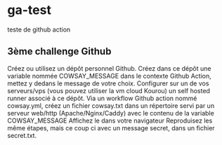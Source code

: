# ga-test
teste de github action

## 3ème challenge Github

Créez ou utilisez un dépôt personnel Github.
Créez dans ce dépôt une variable nommée COWSAY_MESSAGE dans le contexte Github Action, mettez y dedans le message de votre choix.
Configurer sur un de vos serveurs/vps (vous pouvez utiliser la vm cloud Kourou) un self hosted runner associé à ce dépôt.
Via un workflow Github action nommé cowsay.yml, créez un fichier cowsay.txt dans un répertoire servi par un serveur web/http (Apache/Nginx/Caddy) avec le contenu de la variable COWSAY_MESSAGE
Affichez le dans votre navigateur
Reproduisez les même étapes, mais ce coup ci avec un message secret, dans un fichier secret.txt.
